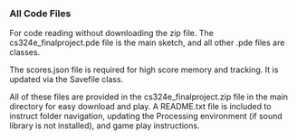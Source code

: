 ### All Code Files

For code reading without downloading the zip file.
The cs324e_finalproject.pde file is the main sketch, and all other .pde files are classes.

The scores.json file is required for high score memory and tracking. It is updated via the Savefile class.

All of these files are provided in the cs324e_finalproject.zip file in the main directory for easy download and play. A README.txt file is included to instruct folder navigation, updating the Processing environment (if sound library is not installed), and game play instructions.
